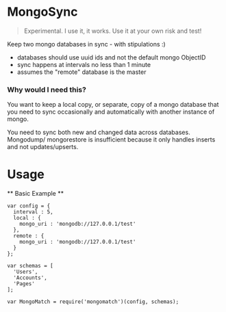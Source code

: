 # MongoSync

> Experimental. I use it, it works. Use it at your own risk and test! 

Keep two mongo databases in sync - with stipulations :)

 - databases should use uuid ids and not the default mongo ObjectID
 - sync happens at intervals no less than 1 minute
 - assumes the "remote" database is the master

### Why would I need this?

You want to keep a local copy, or separate, copy of a mongo database that you need to sync occasionally
and automatically with another instance of mongo.

You need to sync both new and changed data across databases. Mongodump/ mongorestore is insufficient because it
only handles inserts and not updates/upserts.


# Usage


** Basic Example **

```
var config = {
  interval : 5,
  local : {
    mongo_uri : 'mongodb://127.0.0.1/test'
  },
  remote : {
    mongo_uri : 'mongodb://127.0.0.1/test'
  }
};

var schemas = [
  'Users',
  'Accounts',
  'Pages'
];

var MongoMatch = require('mongomatch')(config, schemas);
```
